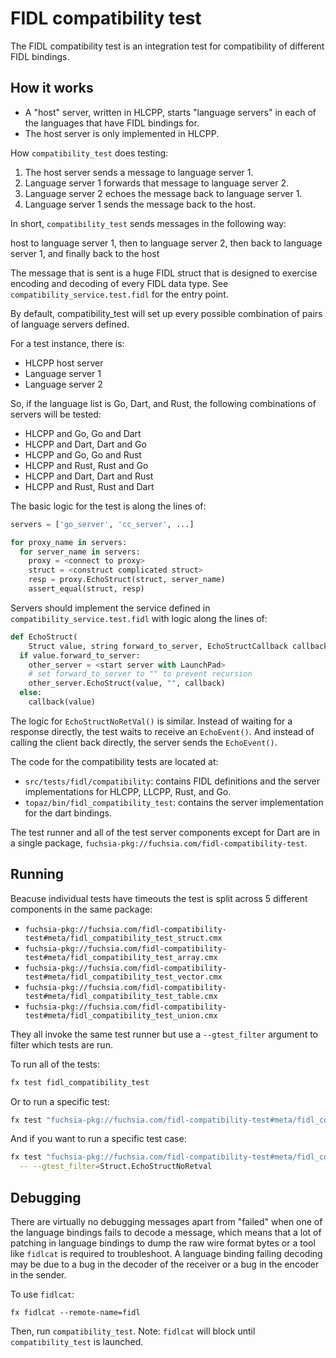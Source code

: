 # FIDL compatibility test

The FIDL compatibility test is an integration test for compatibility of
different FIDL bindings.

## How it works

- A "host" server, written in HLCPP, starts "language servers" in each of the
  languages that have FIDL bindings for.
- The host server is only implemented in HLCPP.

How `compatibility_test` does testing:

  1. The host server sends a message to language server 1.
  2. Language server 1 forwards that message to language server 2.
  3. Language server 2 echoes the message back to language server 1.
  4. Language server 1 sends the message back to the host.

In short, `compatibility_test` sends messages in the following way:

host to language server 1, then to language server 2, then back to language
server 1, and finally back to the host

The message that is sent is a huge FIDL struct that is designed to exercise
    encoding and decoding of every FIDL data type. See
    `compatibility_service.test.fidl` for the entry point.

By default, compatibility_test will set up every possible combination of pairs
of language servers defined.

For a test instance, there is:

  - HLCPP host server
  - Language server 1
  - Language server 2

So, if the language list is Go, Dart, and Rust, the following combinations of
servers will be tested:

  - HLCPP and Go, Go and Dart
  - HLCPP and Dart, Dart and Go
  - HLCPP and Go, Go and Rust
  - HLCPP and Rust, Rust and Go
  - HLCPP and Dart, Dart and Rust
  - HLCPP and Rust, Rust and Dart

The basic logic for the test is along the lines of:

```python
servers = ['go_server', 'cc_server', ...]

for proxy_name in servers:
  for server_name in servers:
    proxy = <connect to proxy>
    struct = <construct complicated struct>
    resp = proxy.EchoStruct(struct, server_name)
    assert_equal(struct, resp)
```

Servers should implement the service defined in
`compatibility_service.test.fidl` with logic along the lines of:

```python
def EchoStruct(
    Struct value, string forward_to_server, EchoStructCallback callback):
  if value.forward_to_server:
    other_server = <start server with LaunchPad>
    # set forward_to_server to "" to prevent recursion
    other_server.EchoStruct(value, "", callback)
  else:
    callback(value)
```

The logic for `EchoStructNoRetVal()` is similar. Instead of waiting for a
response directly, the test waits to receive an `EchoEvent()`. And instead of
calling the client back directly, the server sends the `EchoEvent()`.

The code for the compatibility tests are located at:

- `src/tests/fidl/compatibility`: contains FIDL definitions and the server
  implementations for HLCPP, LLCPP, Rust, and Go.
- `topaz/bin/fidl_compatibility_test`: contains the server implementation for
  the dart bindings.

The test runner and all of the test server components except for Dart are in a single package, `fuchsia-pkg://fuchsia.com/fidl-compatibility-test`.

## Running

Beacuse individual tests have timeouts the test is split across 5 different 
components in the same package:

- `fuchsia-pkg://fuchsia.com/fidl-compatibility-test#meta/fidl_compatibility_test_struct.cmx`
- `fuchsia-pkg://fuchsia.com/fidl-compatibility-test#meta/fidl_compatibility_test_array.cmx`
- `fuchsia-pkg://fuchsia.com/fidl-compatibility-test#meta/fidl_compatibility_test_vector.cmx`
- `fuchsia-pkg://fuchsia.com/fidl-compatibility-test#meta/fidl_compatibility_test_table.cmx`
- `fuchsia-pkg://fuchsia.com/fidl-compatibility-test#meta/fidl_compatibility_test_union.cmx`

They all invoke the same test runner but use a `--gtest_filter` argument to filter which
tests are run.

To run all of the tests:

```sh
fx test fidl_compatibility_test
```

Or to run a specific test:

```sh
fx test "fuchsia-pkg://fuchsia.com/fidl-compatibility-test#meta/fidl_compatibility_test_struct.cmx"
```

And if you want to run a specific test case:

```sh
fx test "fuchsia-pkg://fuchsia.com/fidl-compatibility-test#meta/fidl_compatibility_test_struct.cmx" \
  -- --gtest_filter=Struct.EchoStructNoRetval
```

## Debugging

There are virtually no debugging messages apart from "failed" when one of the
language bindings fails to decode a message, which means that a lot of patching
in language bindings to dump the raw wire format bytes or a tool like
`fidlcat` is required to troubleshoot. A language binding failing decoding may
be due to a bug in the decoder of the receiver or a bug in the encoder in the
sender.

To use `fidlcat`:

```
fx fidlcat --remote-name=fidl
```

Then, run `compatibility_test`. Note: `fidlcat` will block until
`compatibility_test` is launched.
